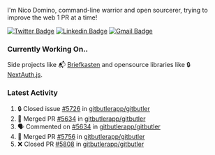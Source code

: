 
I'm Nico Domino, command-line warrior and open sourcerer, trying to improve the web 1 PR at a time!

[![Twitter Badge](https://img.shields.io/badge/-@ndom91-1ca0f1?style=flat-square&labelColor=1ca0f1&logo=twitter&logoColor=white&link=https://twitter.com/ndom91)](https://twitter.com/ndom91) [![Linkedin Badge](https://img.shields.io/badge/-ndom91-blue?style=flat-square&logo=Linkedin&logoColor=white&link=https://www.linkedin.com/in/ndom91/)](https://www.linkedin.com/in/ndom91/) [![Gmail Badge](https://img.shields.io/badge/-yo@ndo.dev-c14438?style=flat-square&logo=mail.ru&logoColor=white&link=mailto:yo@ndo.dev)](mailto:yo@ndo.dev)

### Currently Working On..

Side projects like 📬 [Briefkasten](https://briefkastenhq.com) and opensource libraries like 🔒 [NextAuth.js](https://github.com/nextauthjs/next-auth).

<!--START_SECTION_PROFILE_VIEWS:readme-info-->
<!--END_SECTION_PROFILE_VIEWS:readme-info-->

<!--START_SECTION_DAILY_COMMIT:readme-info-->
<!--END_SECTION_DAILY_COMMIT:readme-info-->

<!--START_SECTION_WEEKLY_COMMIT:readme-info-->
<!--END_SECTION_WEEKLY_COMMIT:readme-info-->

### Latest Activity

<!--START_SECTION:activity-->
1. 🔒 Closed issue [#5726](https://github.com/gitbutlerapp/gitbutler/issues/5726) in [gitbutlerapp/gitbutler](https://github.com/gitbutlerapp/gitbutler)
2. 🎉 Merged PR [#5634](https://github.com/gitbutlerapp/gitbutler/pull/5634) in [gitbutlerapp/gitbutler](https://github.com/gitbutlerapp/gitbutler)
3. 🗣 Commented on [#5634](https://github.com/gitbutlerapp/gitbutler/pull/5634#issuecomment-2535583903) in [gitbutlerapp/gitbutler](https://github.com/gitbutlerapp/gitbutler)
4. 🎉 Merged PR [#5756](https://github.com/gitbutlerapp/gitbutler/pull/5756) in [gitbutlerapp/gitbutler](https://github.com/gitbutlerapp/gitbutler)
5. ❌ Closed PR [#5808](https://github.com/gitbutlerapp/gitbutler/pull/5808) in [gitbutlerapp/gitbutler](https://github.com/gitbutlerapp/gitbutler)
<!--END_SECTION:activity-->
